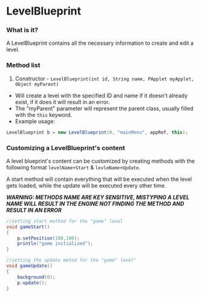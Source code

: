 # **LevelBlueprint**

### What is it?

A LevelBlueprint contains all the necessary information to create and edit a level.

### Method list

1. Constructor - `LevelBlueprint(int id, String name, PApplet myApplet, Object myParent)`
  * Will create a level with the specified ID and name if it doesn't already exist, if it does it will result in an error.
  * The "myParent" parameter will represent the parent class, usually filled with the `this` keyword.
  * Example usage:
```java
LevelBlueprint b = new LevelBlueprint(0, "mainMenu", appRef, this);
```
### Customizing a LevelBlueprint's content
A level blueprint's content can be customized by creating methods with the following format `levelName+Start` & `levleName+Update`.

A start method will contain everything that will be executed when the level gets loaded, while the update will be executed every other time.

***WARNING: METHODS NAME ARE KEY SENSITIVE, MISTYPING A LEVEL NAME WILL RESULT IN THE ENGINE NOT FINDING THE METHOD AND RESULT IN AN ERROR***
```java
//setting start method for the "game" level
void gameStart()
{
    p.setPosition(100,100);
    println("game initialized");
}

//setting the update metod for the "game" level"
void gameUpdate()
{
    background(0);
    p.update();
}
```

